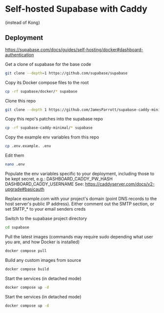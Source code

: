 # Self-hosted Supabase with Caddy
(instead of Kong)

## Deployment
https://supabase.com/docs/guides/self-hosting/docker#dashboard-authentication

Get a clone of supabase for the base code
```sh
git clone --depth=1 https://github.com/supabase/supabase
```



Copy its Docker compose files to the root
```sh
cp -rf supabase/docker/* supabase
```


Clone this repo
```sh
git clone --depth 1 https://github.com/JamesParrott/supabase-caddy-minimal
```

Copy this repo's patches into the supabase repo
```sh
cp -rf supabase-caddy-minimal/* supabase
```

Copy the example env variables from this repo
```sh
cp .env.example. .env
```

Edit them
```sh
nano .env
```
Populate the env variables specific to your deployment, including those to be kept secret, e.g.:
DASHBOARD_CADDY_PW_HASH
DASHBOARD_CADDY_USERNAME
See: https://caddyserver.com/docs/v2-upgrade#basicauth

Replace example.com with your project's domain (point DNS records to the host server's public IP address).
Either comment out the SMTP section, or set SMTP_* to your email senders creds



Switch to the supabase project directory
```sh
cd supabase
```

Pull the latest images (commands may require sudo depending what user you are, and how Docker is installed)
```sh
docker compose pull
```

Build any custom images from source
```sh
docker compose build
```

Start the services (in detached mode)
```sh
docker compose up -d
```
Start the services (in detached mode)
```sh
docker compose up -d
```


